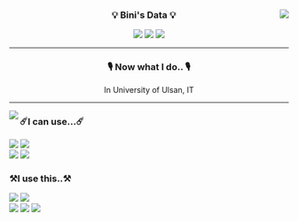 <div align="center">
    <p>
    <img align="right" src="https://github-readme-stats.vercel.app/api?username=sianus&show_icons=true&theme=graywhite"/>
    
  ### 💡 Bini's Data 💡
   <a href="https://solved.ac/defi622"><img src="http://mazassumnida.wtf/api/mini/generate_badge?boj=defi622"/></a>
   <a href="https://bestasus.tistory.com/"><img src="https://img.shields.io/badge/Tistory_Blog-231F20?style=flat-square&logo=telegraph&logoColor=white"/></a>
   <a href="https://velog.io/@sianus"><img src="https://img.shields.io/badge/Velog-20C997?style=flat-square&logo=velog&logoColor=white"/></a>
    </p>
    
  ---
   <h3> 🎙️ Now what I do.. 🎙️</h3>
   <a>In University of Ulsan, IT</a> 
  
  ---
   <img align="left" src="https://github-readme-stats.vercel.app/api/top-langs/?username=sianus&hide=Jupyter Notebook&theme=graywhite&layout=demo&langs_count=10"/>
    <h3 align="left"> ☄️I can use...☄️ </h3>
    <p align = "left">
       <img src="https://img.shields.io/badge/Python-3766AB?style=flat-square&logo=Python&logoColor=white"/>
       <img src="https://img.shields.io/badge/C++-00599C?style=flat-square&logo=C%2B%2B&logoColor=white"/>
        <br>
       <img src="https://img.shields.io/badge/C-A8B9CC?style=flat-square&logo=C&logoColor=white"/> 
       <img src="https://img.shields.io/badge/Linux-FCC624?style=flat-square&logo=linux&logoColor=white"/>
    </p>
    <h3 align = "left"> ⚒️I use this..⚒️</h3>
    <p align = "left">
        <img src="https://img.shields.io/badge/VSCode-007ACC?style=flat-square&logo=visualstudiocode&logoColor=white"/>
        <img src="https://img.shields.io/badge/Vmware-607078?style=flat-square&logo=Ubuntu&logoColor=white"/>
        <br>
        <img src="https://img.shields.io/badge/Kali-557C94?style=flat-square&logo=kalilinux&logoColor=white"/>
        <img src="https://img.shields.io/badge/Colab-F9AB00?style=flat-square&logo=googlecolab&logoColor=white"/>
        <img src="https://img.shields.io/badge/GitHub-181717?style=flat-square&logo=github&logoColor=white"/>
    </p>
